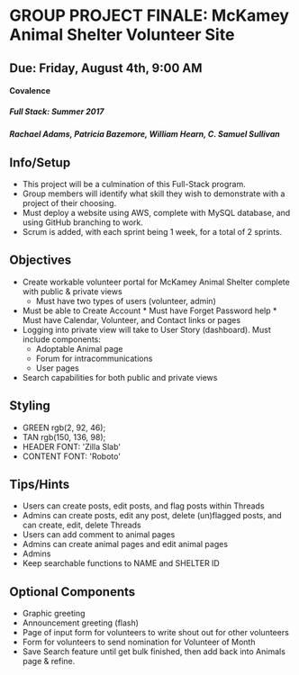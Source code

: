 # GROUP PROJECT FINALE: McKamey Animal Shelter Volunteer Site
## Due: Friday, August 4th, 9:00 AM
#### Covalence
##### Full Stack: Summer 2017
##### Rachael Adams, Patricia Bazemore, William Hearn, C. Samuel Sullivan

## Info/Setup
* This project will be a culmination of this Full-Stack program. 
* Group members will identify what skill they wish to demonstrate with a project of their choosing.
* Must deploy a website using AWS, complete with MySQL database, and using GitHub branching to work.
* Scrum is added, with each sprint being 1 week, for a total of 2 sprints.

## Objectives
* Create workable volunteer portal for McKamey Animal Shelter complete with public & private views
	* Must have two types of users (volunteer, admin)
* Must be able to Create Account
		* Must have Forget Password help
		* Must have Calendar, Volunteer, and Contact links or pages
* Logging into private view will take to User Story (dashboard). Must include components:
	* Adoptable Animal page
	* Forum for intracommunications
	* User pages
* Search capabilities for both public and private views

## Styling
* GREEN rgb(2, 92, 46);
* TAN rgb(150, 136, 98);
* HEADER FONT: 'Zilla Slab'
* CONTENT FONT: 'Roboto'
	
## Tips/Hints
* Users can create posts, edit posts, and flag posts within Threads
* Admins can create posts, edit any post, delete (un)flagged posts, and can create, edit, delete Threads
* Users can add comment to animal pages
* Admins can create animal pages and edit animal pages
* Admins
* Keep searchable functions to NAME and SHELTER ID

## Optional Components
* Graphic greeting
* Announcement greeting (flash)
* Page of input form for volunteers to write shout out for other volunteers
* Form for volunteers to send nomination for Volunteer of Month
* Save Search feature until get bulk finished, then add back into Animals page & refine.

